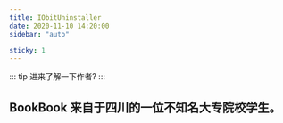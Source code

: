 ```yaml
---
title: IObitUninstaller
date: 2020-11-10 14:20:00
sidebar: "auto"

sticky: 1
---
```


::: tip
  进来了解一下作者?
:::

<!-- more -->

## BookBook 来自于四川的一位不知名大专院校学生。


